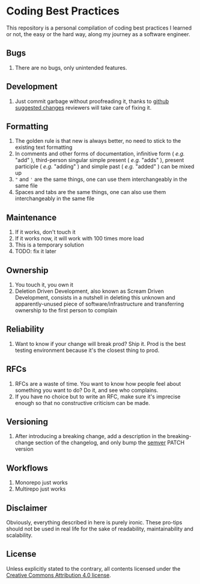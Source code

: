 # Coding Best Practices

This repository is a personal compilation of coding best practices I learned or not, the easy or the hard way, along my journey as a software engineer.

## Bugs

1. There are no bugs, only unintended features.

## Development

1. Just commit garbage without proofreading it, thanks to [github suggested changes](https://github.blog/changelog/2018-10-16-suggested-changes/) reviewers will take care of fixing it.

## Formatting

1. The golden rule is that new is always better, no need to stick to the existing text formatting
1. In comments and other forms of documentation, infinitive form ( _e.g._ "add" ), third-person singular simple present ( _e.g._ "adds" ), present participle ( _e.g._ "adding" ) and simple past ( _e.g._ "added" ) can be mixed up
1. `"` and `'` are the same things, one can use them interchangeably in the same file
1. Spaces and tabs are the same things, one can also use them interchangeably in the same file

## Maintenance

1. If it works, don't touch it
1. If it works now, it will work with 100 times more load
1. This is a temporary solution
1. TODO: fix it later

## Ownership

1. You touch it, you own it
1. Deletion Driven Development, also known as Scream Driven Development, consists in a nutshell in deleting this unknown and apparently-unused piece of software/infrastructure and transferring ownership to the first person to complain

## Reliability

1. Want to know if your change will break prod? Ship it. Prod is the best testing environment because it's the closest thing to prod.

## RFCs

1. RFCs are a waste of time. You want to know how people feel about something you want to do? Do it, and see who complains.
1. If you have no choice but to write an RFC, make sure it's imprecise enough so that no constructive criticism can be made.

## Versioning

1. After introducing a breaking change, add a description in the breaking-change section of the changelog, and only bump the [semver](https://semver.org/) PATCH version

## Workflows

1. Monorepo just works
1. Multirepo just works

## Disclaimer

Obviously, everything described in here is purely ironic. These pro-tips should not be used in real life for the sake of readability, maintainability and scalability.

## License

Unless explicitly stated to the contrary, all contents licensed under the [Creative Commons Attribution 4.0 license](https://creativecommons.org/licenses/by/4.0/).
